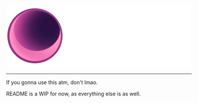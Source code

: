 <img src="assets/umbra_slogan1.png" width="500">

---

If you gonna use this atm, don't lmao.

README is a WIP for now, as everything else is as well.
